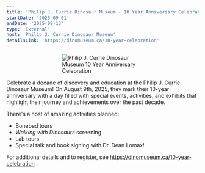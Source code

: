 ```yaml
---
title: 'Philip J. Currie Dinosaur Museum - 10 Year Anniversary Celebration!'
startDate: '2025-09-01'
endDate: '2025-09-13'
type: 'External'
host: 'Philip J. Currie Dinosaur Museum'
detailsLink: 'https://dinomuseum.ca/10-year-celebration'
---
```


<figure style="display:flex; align-items: center; justify-content: center; flex-direction: column;">
    <img src="/events/2025/external/PJCDM2.png" alt="Philip J. Currie Dinosaur Museum 10 Year Anniversary Celebration" style="max-width: 50%;">
</figure>

Celebrate a decade of discovery and education at the Philip J. Currie Dinosaur Museum! On August 9th, 2025, they mark their 10-year anniversary with a day filled with special events, activities, and exhibits that highlight their journey and achievements over the past decade.

There's a host of amazing activities planned:

-   Bonebed tours
-   _Walking with Dinosaurs_ screening
-   Lab tours
-   Special talk and book signing with Dr. Dean Lomax!

For additional details and to register, see https://dinomuseum.ca/10-year-celebration .
